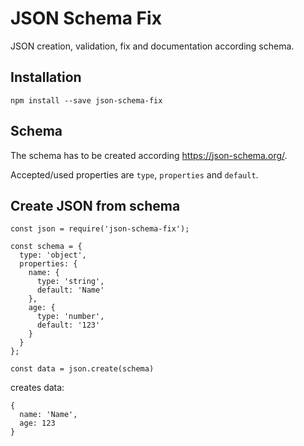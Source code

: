 # JSON Schema Fix

JSON creation, validation, fix and documentation according schema.

## Installation

`npm install --save json-schema-fix`

## Schema

The schema has to be created according https://json-schema.org/.

Accepted/used properties are `type`, `properties` and `default`.

## Create JSON from schema

```
const json = require('json-schema-fix');

const schema = {
  type: 'object',
  properties: {
    name: {
      type: 'string',
      default: 'Name'
    },
    age: {
      type: 'number',
      default: '123'
    }
  }
};

const data = json.create(schema)
```

creates data:

```
{
  name: 'Name',
  age: 123
}
```
